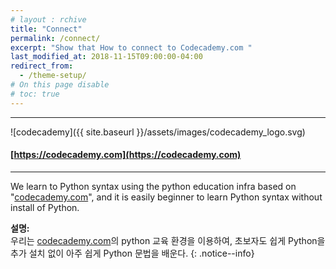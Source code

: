 ```yaml
---
# layout : rchive
title: "Connect"
permalink: /connect/
excerpt: "Show that How to connect to Codecademy.com "
last_modified_at: 2018-11-15T09:00:00-04:00
redirect_from:
  - /theme-setup/
# On this page disable
# toc: true
---
```

    
    
    
<hr/>

![codecademy]({{ site.baseurl }}/assets/images/codecademy_logo.svg)
#### [https://codecademy.com](https://codecademy.com)
<hr/>    


We learn to Python syntax using the python education infra based on "[codecademy.com](https://codecademy.com)", and it is easily beginner to learn Python syntax without install of Python. 

**설명:**    
우리는 [codecademy.com](https://codecademy.com)의 python 교육 환경을 이용하여, 초보자도 쉽게 Python을 추가 설치 없이 아주 쉽게 Python 문법을 배운다.
{: .notice--info}

